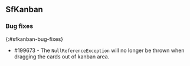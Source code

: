 ## SfKanban  
 
 
### Bug fixes
{:#sfkanban-bug-fixes}
 
* \#199673 - The `NullReferenceException` will no longer be thrown when dragging the cards out of kanban area.
